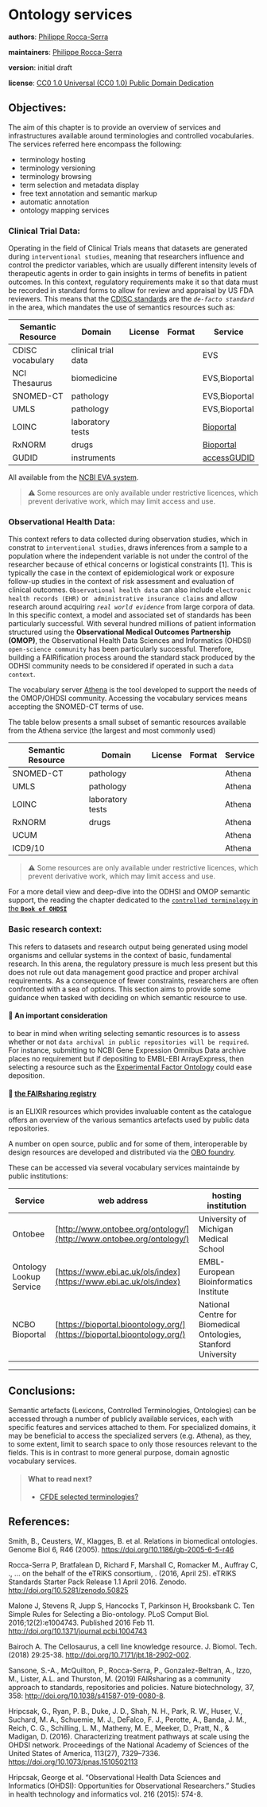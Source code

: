 # Ontology services

**authors**: [Philippe Rocca-Serra](https://orcid.org/0000-0001-9853-5668)

**maintainers**: [Philippe Rocca-Serra](https://orcid.org/0000-0001-9853-5668)

**version**: initial draft

**license**: [CC0 1.0 Universal (CC0 1.0) Public Domain Dedication](https://creativecommons.org/publicdomain/zero/1.0/deed.en)

        

## Objectives:

The aim of this chapter is to provide an overview of services and infrastructures available around terminologies and controlled vocabularies.  The services referred here encompass the following:
* terminology hosting
* terminology versioning
* terminology browsing
* term selection and metadata display
* free text annotation and semantic markup
* automatic annotation
* ontology mapping services


### Clinical Trial Data:

Operating in the field of Clinical Trials means that datasets are generated during `interventional studies`, meaning that researchers influence and control the predictor variables, which are usually different intensity levels of therapeutic agents in order to gain insights in terms of benefits in patient outcomes.
In this context, regulatory requirements make it so that data must be recorded in standard forms to allow for review and appraisal by US FDA reviewers. This means that the [CDISC standards]() are the *`de-facto standard`* in the area, which mandates the use of semantics resources such as:

| Semantic Resource|Domain |License |Format |Service|
|--|--|--|--|--|
|CDISC vocabulary|clinical trial data|||EVS|
|NCI Thesaurus|biomedicine|||EVS,Bioportal|
|SNOMED-CT|pathology|||EVS,Bioportal|
|UMLS|pathology|||EVS,Bioportal|
|LOINC|laboratory tests|||[Bioportal](https://bioportal.bioontology.org/ontologies/LOINC)|
|RxNORM|drugs|||[Bioportal](https://bioportal.bioontology.org/ontologies/RXNORM)|
|GUDID|instruments|||[accessGUDID](https://accessgudid.nlm.nih.gov/)|

All available from the [NCBI EVA system](https://evs.nci.nih.gov/).

> :warning:  Some resources are only available under restrictive licences, which prevent derivative work, which may limit access and use. 


### Observational Health Data:

This context refers to data collected during observation studies, which in constrat to `interventional studies`, draws inferences from a sample to a population where the independent variable is not under the control of the researcher because of ethical concerns or logistical constraints [1]. This is typically the case in the context of epidemiological work or exposure follow-up studies in the context of risk assessment and evaluation of clinical outcomes. `Observational health data` can also include `electronic health records (EHR)` or ` administrative insurance claims` and allow research around acquiring *`real world evidence`* from large corpora of data.
In this specific context, a model and associated set of standards has been particularly successful. With several hundred millions of patient information structured using the **Observational Medical Outcomes Partnership (OMOP)**, the Observational Health Data Sciences and Informatics (OHDSI) `open-science community` has been particularly successful. Therefore, building a FAIRification process around the standard stack produced by the ODHSI community needs to be considered if operated in such a `data context`.


The vocabulary server [Athena](https://athena.ohdsi.org/search-terms/terms) is the tool developed to support the needs of the OMOP/OHDSI community. Accessing the vocabulary services means accepting the SNOMED-CT terms of use.

The table below presents a small subset of semantic resources available from the Athena service (the largest and most commonly used)

| Semantic Resource|Domain |License |Format |Service|
|--|--|--|--|--|
|SNOMED-CT|pathology|||Athena|
|UMLS|pathology|||Athena|
|LOINC|laboratory tests|||Athena|
|RxNORM|drugs|||Athena|
|UCUM||||Athena|
|ICD9/10||||Athena|


> :warning:  Some resources are only available under restrictive licences, which prevent derivative work, which may limit access and use. 


For a more detail view and deep-dive into the ODHSI and OMOP semantic support, the reading the chapter dedicated to the [`controlled terminology` in the **`Book of OHDSI`**](https://ohdsi.github.io/TheBookOfOhdsi/StandardizedVocabularies.html)


### Basic research context:

This refers to datasets and research output being generated using model organisms and cellular systems in the context of basic, fundamental research. In this arena, the regulatory pressure is much less present but this does not rule out data management good practice and proper archival requirements.
As a consequence of fewer constraints, researchers are often confronted with a sea of options. This section aims to provide some guidance when tasked with deciding on which semantic resource to use.

#### :bell: **An important consideration** 
to bear in mind when writing selecting semantic resources is to assess whether or not `data archival in public repositories will be required`. For instance, submitting to NCBI Gene Expression Omnibus Data archive places no requirement but if depositing to EMBL-EBI ArrayExpress, then selecting a resource such as the [Experimental Factor Ontology](https://efo.owl) could ease deposition.

#### :bell: **[the FAIRsharing registry](https://fairsharing.org)** 
is an ELIXIR resources which provides invaluable content as the catalogue offers an overview of the various semantics artefacts used by public data repositories.

A number on open source, public and for some of them, interoperable by design resources are developed and distributed via the [OBO foundry](http://www.obofoundry.org/). 

These can be accessed via several vocabulary services maintainde by public institutions:

|Service|web address|hosting institution|
|-|-|-|
|Ontobee|[http://www.ontobee.org/ontology/](http://www.ontobee.org/ontology/)|University of Michigan Medical School|
|Ontology Lookup Service|[https://www.ebi.ac.uk/ols/index](https://www.ebi.ac.uk/ols/index)|EMBL-European Bioinformatics Institute|
|NCBO Bioportal|[https://bioportal.bioontology.org/](https://bioportal.bioontology.org/)|National Centre for Biomedical Ontologies, Stanford University| 

---

## Conclusions:

Semantic artefacts (Lexicons, Controlled Terminologies, Ontologies) can be accessed through a number of publicly available services, each with specific features and services attached to them.
For specialized domains, it may be beneficial to access the specialized servers (e.g. Athena), as they, to some extent, limit to search space to only those resources relevant to the fields.
This is in contrast to more general purpose, domain agnostic vocabulary services.
> ####  What to read next?
> * [CFDE selected terminologies?](../14/cfde-terminologies.html)




## References:

Smith, B., Ceusters, W., Klagges, B. et al. Relations in biomedical ontologies. Genome Biol 6, R46 (2005). https://doi.org/10.1186/gb-2005-6-5-r46

Rocca-Serra P, Bratfalean D, Richard F, Marshall C, Romacker M., Auffray C, ., … on the behalf of the eTRIKS consortium, . (2016, April 25). eTRIKS Standards Starter Pack Release 1.1 April 2016. Zenodo. http://doi.org/10.5281/zenodo.50825

Malone J, Stevens R, Jupp S, Hancocks T, Parkinson H, Brooksbank C. Ten Simple Rules for Selecting a Bio-ontology. PLoS Comput Biol. 2016;12(2):e1004743. Published 2016 Feb 11. http://doi.org/10.1371/journal.pcbi.1004743

Bairoch A. The Cellosaurus, a cell line knowledge resource. J. Biomol. Tech. (2018) 29:25-38. http://doi.org/10.7171/jbt.18-2902-002.

Sansone, S.-A., McQuilton, P., Rocca-Serra, P., Gonzalez-Beltran, A., Izzo, M., Lister, A.L. and Thurston, M. (2019) FAIRsharing as a community approach to standards, repositories and policies. Nature biotechnology, 37, 358: http://doi.org/10.1038/s41587-019-0080-8.

Hripcsak, G., Ryan, P. B., Duke, J. D., Shah, N. H., Park, R. W., Huser, V., Suchard, M. A., Schuemie, M. J., DeFalco, F. J., Perotte, A., Banda, J. M., Reich, C. G., Schilling, L. M., Matheny, M. E., Meeker, D., Pratt, N., & Madigan, D. (2016). Characterizing treatment pathways at scale using the OHDSI network. Proceedings of the National Academy of Sciences of the United States of America, 113(27), 7329–7336. https://doi.org/10.1073/pnas.1510502113

Hripcsak, George et al. “Observational Health Data Sciences and Informatics (OHDSI): Opportunities for Observational Researchers.” Studies in health technology and informatics vol. 216 (2015): 574-8.



